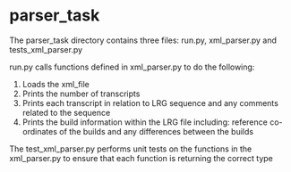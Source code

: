 # parser_task

The parser_task directory contains three files: run.py, xml_parser.py and tests_xml_parser.py

run.py calls functions defined in xml_parser.py to do the following: 
  1. Loads the xml_file
  2. Prints the number of transcripts
  3. Prints each transcript in relation to LRG sequence and any comments related to the sequence
  4. Prints the build information within the LRG file including: reference co-ordinates of the builds and any differences between the builds 

The test_xml_parser.py performs unit tests on the functions in the xml_parser.py to ensure that each function is returning the correct type
